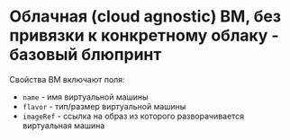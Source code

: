 # Облачная (cloud agnostic) ВМ, без привязки к конкретному облаку - базовый блюпринт

Свойства ВМ включают поля:
 - `name` - имя виртуальной машины
 - `flavor` - тип/размер виртуальной машины
 - `imageRef` - ссылка на образ из которого разворачивается виртуальная машина